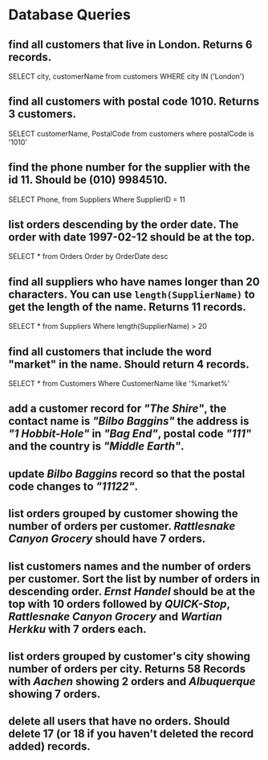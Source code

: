 # Database Queries

## find all customers that live in London. Returns 6 records.

SELECT city, customerName from customers
WHERE city IN ('London')

## find all customers with postal code 1010. Returns 3 customers.

SELECT customerName, PostalCode from customers
where postalCode is '1010'

## find the phone number for the supplier with the id 11. Should be (010) 9984510.

SELECT Phone, from Suppliers
Where SupplierID = 11

## list orders descending by the order date. The order with date 1997-02-12 should be at the top.

SELECT \* from Orders
Order by OrderDate desc

## find all suppliers who have names longer than 20 characters. You can use `length(SupplierName)` to get the length of the name. Returns 11 records.

SELECT \* from Suppliers
Where length(SupplierName) > 20

## find all customers that include the word "market" in the name. Should return 4 records.

SELECT \* from Customers
Where CustomerName like '%market%'

## add a customer record for _"The Shire"_, the contact name is _"Bilbo Baggins"_ the address is _"1 Hobbit-Hole"_ in _"Bag End"_, postal code _"111"_ and the country is _"Middle Earth"_.

## update _Bilbo Baggins_ record so that the postal code changes to _"11122"_.

## list orders grouped by customer showing the number of orders per customer. _Rattlesnake Canyon Grocery_ should have 7 orders.

## list customers names and the number of orders per customer. Sort the list by number of orders in descending order. _Ernst Handel_ should be at the top with 10 orders followed by _QUICK-Stop_, _Rattlesnake Canyon Grocery_ and _Wartian Herkku_ with 7 orders each.

## list orders grouped by customer's city showing number of orders per city. Returns 58 Records with _Aachen_ showing 2 orders and _Albuquerque_ showing 7 orders.

## delete all users that have no orders. Should delete 17 (or 18 if you haven't deleted the record added) records.
